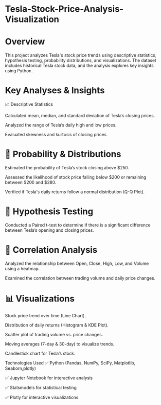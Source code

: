 # Tesla-Stock-Price-Analysis-Visualization

# Overview
This project analyzes Tesla's stock price trends using descriptive statistics, hypothesis testing, probability distributions, and visualizations. The dataset includes historical Tesla stock data, and the analysis explores key insights using Python.

# Key Analyses & Insights

📈 Descriptive Statistics

Calculated mean, median, and standard deviation of Tesla’s closing prices.

Analyzed the range of Tesla’s daily high and low prices.

Evaluated skewness and kurtosis of closing prices.

# 🎯 Probability & Distributions

Estimated the probability of Tesla’s stock closing above $250.

Assessed the likelihood of stock price falling below $200 or remaining between $200 and $280.

Verified if Tesla's daily returns follow a normal distribution (Q-Q Plot).

# 🔬 Hypothesis Testing

Conducted a Paired t-test to determine if there is a significant difference between Tesla’s opening and closing prices.

# 🔗 Correlation Analysis

Analyzed the relationship between Open, Close, High, Low, and Volume using a heatmap.

Examined the correlation between trading volume and daily price changes.

# 📊 Visualizations

Stock price trend over time (Line Chart).

Distribution of daily returns (Histogram & KDE Plot).

Scatter plot of trading volume vs. price changes.

Moving averages (7-day & 30-day) to visualize trends.

Candlestick chart for Tesla’s stock.

Technologies Used
✅ Python (Pandas, NumPy, SciPy, Matplotlib, Seaborn,plotly)

✅ Jupyter Notebook for interactive analysis

✅ Statsmodels for statistical testing

✅ Plotly for interactive visualizations
